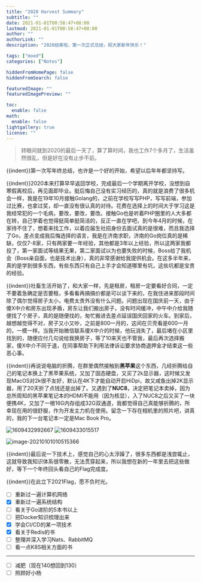 ```yaml
---
title: "2020 Harvest Summary"
subtitle: ""
date: 2021-01-01T00:58:47+08:00
lastmod: 2021-01-01T00:58:47+08:00
author: ""
authorLink: ""
description: "2020结束啦，第一次正式总结，祝大家新年快乐！"

tags: ["mood"]
categories: ["Notes"]

hiddenFromHomePage: false
hiddenFromSearch: false

featuredImage: ""
featuredImagePreview: ""

toc:
  enable: false
math:
  enable: false
lightgallery: true
license: ""
---
```

<!--more-->

> 转眼间就到2020的最后一天了，算了算时间，我也工作7个多月了，生活虽然很乱，但是好在没有止步不前。

{{indent}}第一次写年终总结，也许是一个好的开始，希望以后年年都坚持写。

{{indent}}2020本来打算早早返回学校，完成最后一个学期离开学校，没想到自寒假离校后，再见面即毕业。挺后悔自己没有实习经历的，真的就是浪费了很多机会一样，我是在19年10月接触Golang的，之前在学校写写PHP，写写前端，参加过比赛，也拿过奖，却一直没有很认真的对待。花费在选择上的时间大于学习这是我经常犯的一个毛病，要改，要改，要改。接触Go也是听着PHP圈里的人大多都在转，自己学着也觉得挺简单挺简洁的，反正一直在学吧，到今年4月的时候，在家待不住了，想着来找工作，以着应届生社招身份去面试真的是很难，而且我选择了Go，差点变成我后悔选择的语言，我是在济南求职，济南的Go岗位真的是稀缺，仅仅7-8家，只有两家要一年经验，其他都是3年以上经验，所以这两家我都投了，第一家面试等结果无果，第二家面试以为也要失败的时候，Boss给了我机会（Boss亲自面，也是技术出身），真的非常感谢给我提供机会。在这多半年来，真的是学到很多东西，有些东西只有自己上手才会知道哪里有坑，这些坑都是宝贵的经验。

{{indent}}社畜生活开始了，和大家一样，先是租房，租房一定要看好合同，一定不要着急确定是否要租，多看看再搞搞价都是可以谈下来的，在我住进来那段时间除了偶尔觉得房子太小，电费太贵外没有什么问题。问题出现在国庆前一天，由于傻X中介和房东出现矛盾，房东让我们搬出房子，没有时间缓冲，中午中介给我随便找了个房子，真的是随便找的，匆忙搬进去差点延误国庆回家的火车。到家后，越想越觉得不对，房子又小又吵，之前是800一月的，这间在贝壳看是600一月的，一模一样。当我开始微信联系傻X中介的时候，他玩消失了，最后堵在小区里找到的，随便应付几句说给我换房子，等了10来天也不管我，最后再次选择搬家，傻X中介不同于退，在同事帮助下利用法律诉讼要求协商退押金才结束这一些恶心事。

{{indent}}再说说电脑的折腾，在群里偶然接触到**黑苹果**这个东西，几经折腾给自己的笔记本换上了黑苹果系统，又加了固态硬盘，又买了2k显示器，这时候又发现MacOS对2k很不友好，默认在4K下才能自动开启HiDpi，故又咸鱼出掉2K显示器，用了20天折了点钱还是出掉了。又遇到了**NUC8**，决定把笔记本卖掉，因为总所周知的黑苹果笔记本的HDMI不能用（因为核显），入了NUC8之后又买了一块便携4K，又加了一根16G内存组成32G双通道，我都觉得自己真能够折腾的，所幸现在用的很舒服，作为开发主力机在使用。留念一下存在相机里的照片吧，讲真的，我的下一台笔记本一定是Mac Book Pro。

![1609432992667](https://pic.yqqy.top/blog/20210101010321.jpg?imageMogr2/format/webp/interlace/1 "图1")
![1609433015517](https://pic.yqqy.top/blog/20210101010351.jpg?imageMogr2/format/webp/interlace/1 "图2")

![image-20210101010515366](https://pic.yqqy.top/blog/20210101010516.png?imageMogr2/format/webp/interlace/1 "图3")

{{indent}}最后说一下技术上，感觉自己的心太浮躁了，很多东西都是浅尝辄止，这就导致我知识体系很零散，无法贯穿起来，所以我想在新的一年里去把这些做好，等下一个年终回头看自己的Flag完成度。

{{indent}}在此立下2021Flag，愿不负时光。

- [ ] 重新过一遍计算机网络
- [x] 重新过一遍系统结构
- [ ] 看关于Go进阶的5本书以上
- [ ] 把Docker知识梳理出来
- [x] 学会CI/CD的某一项技术
- [x] 看关于Redis的书
- [ ] 整理并深入学习Nats、RabbitMQ
- [ ] 看一点K8S相关方面的书

---

- [ ] 减肥（现在140想回到130）
- [ ] 照顾好小杨